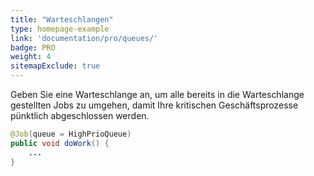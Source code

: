 ```yaml
---
title: "Warteschlangen"
type: homepage-example
link: 'documentation/pro/queues/'
badge: PRO
weight: 4
sitemapExclude: true
---
```

Geben Sie eine Warteschlange an, um alle bereits in die Warteschlange gestellten Jobs zu umgehen, damit Ihre kritischen Geschäftsprozesse pünktlich abgeschlossen werden.
```java
@Job(queue = HighPrioQueue)
public void doWork() { 
    ...
}
```